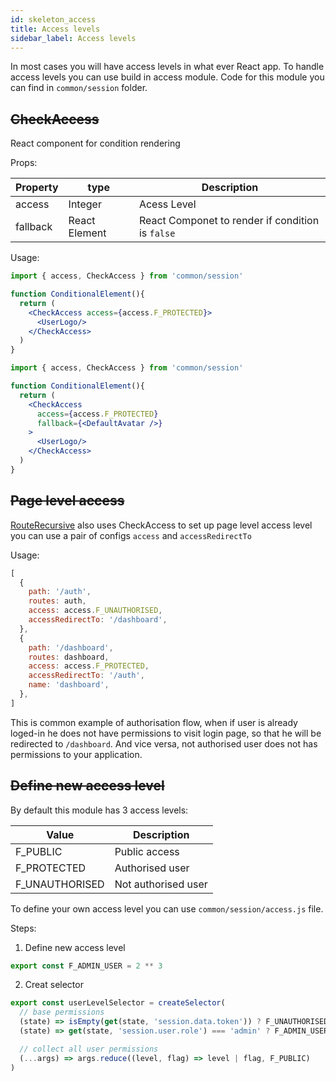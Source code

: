 ```yaml
---
id: skeleton_access
title: Access levels
sidebar_label: Access levels
---
```


In most cases you will have access levels in what ever React app. To handle access levels you can use build in access module.
Code for this module you can find in `common/session` folder.


## ~~CheckAccess~~

React component for condition rendering

Props: 

|  Property       |      type             |      Description      |
| --------------- | --------------------- | --------------------- |
|   access        | Integer               | Acess Level           |
|   fallback      | React Element         | React Componet to render if condition is `false`           |


Usage:

```jsx
import { access, CheckAccess } from 'common/session'

function ConditionalElement(){
  return (
    <CheckAccess access={access.F_PROTECTED}>
      <UserLogo/>
    </CheckAccess>
  )
}
```

```jsx
import { access, CheckAccess } from 'common/session'

function ConditionalElement(){
  return (
    <CheckAccess 
      access={access.F_PROTECTED}
      fallback={<DefaultAvatar />}
    >
      <UserLogo/>
    </CheckAccess>
  )
}
```

## ~~Page level access~~

[RouteRecursive](/docs/skeleton/skeleton_routing) also uses CheckAccess to set up page level access level you can use a pair of configs `access` and `accessRedirectTo`

Usage:

```javascript
[
  {
    path: '/auth',
    routes: auth,
    access: access.F_UNAUTHORISED,
    accessRedirectTo: '/dashboard',
  },
  {
    path: '/dashboard',
    routes: dashboard,
    access: access.F_PROTECTED,
    accessRedirectTo: '/auth',
    name: 'dashboard',
  },
]
```

This is common example of authorisation flow, when if user is already loged-in he does not have permissions to visit login page, so that he will be redirected to `/dashboard`. And vice versa, not authorised user does not has permissions to your application.


## ~~Define new access level~~

By default this module has 3 access levels:

|  Value             |      Description      |
| ------------------ | --------------------- |
|   F_PUBLIC         | Public access         |
|   F_PROTECTED      | Authorised user       |
|   F_UNAUTHORISED   | Not authorised user   |

To define your own access level you can use `common/session/access.js` file.

Steps:

1. Define new access level

```javascript
export const F_ADMIN_USER = 2 ** 3
```

2. Creat selector

```javascript
export const userLevelSelector = createSelector(
  // base permissions
  (state) => isEmpty(get(state, 'session.data.token')) ? F_UNAUTHORISED : F_PROTECTED,
  (state) => get(state, 'session.user.role') === 'admin' ? F_ADMIN_USER : 0,

  // collect all user permissions
  (...args) => args.reduce((level, flag) => level | flag, F_PUBLIC)
)
```
